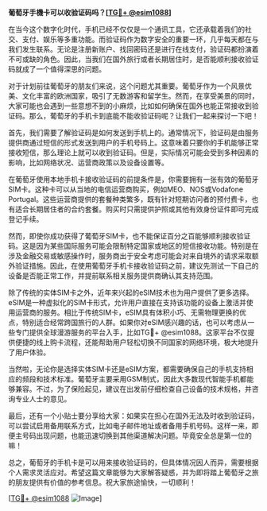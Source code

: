 **葡萄牙手機卡可以收验证码吗？[[TG💪+ @esim1088](https://t.me/s/esim1088)]**

在当今这个数字化时代，手机已经不仅仅是一个通讯工具，它还承载着我们的社交、支付、娱乐等多重功能。而验证码作为数字安全的重要一环，几乎每天都在与我们发生联系。无论是注册新账户、找回密码还是进行在线支付，验证码都扮演着不可或缺的角色。因此，当我们在国外旅行或者长期居住时，是否能顺利接收验证码就成了一个值得深思的问题。

对于计划前往葡萄牙的朋友们来说，这个问题尤其重要。葡萄牙作为一个风景优美、文化丰富的欧洲国家，吸引了无数游客和留学生。然而，在享受美景的同时，大家可能也会遇到一些意想不到的小麻烦，比如如何确保在国外也能正常接收到验证码。那么，葡萄牙的手机卡到底能不能收验证码呢？让我们一起来探讨一下吧！

首先，我们需要了解验证码是如何发送到手机上的。通常情况下，验证码是由服务提供商通过短信的形式发送到用户的手机号码上。这意味着只要你的手机能够正常接收短信，那么理论上就可以收到验证码。但是，实际情况可能会受到多种因素的影响，比如网络状况、运营商政策以及设备设置等。

在葡萄牙使用本地手机卡接收验证码的前提条件是，你需要拥有一张有效的葡萄牙SIM卡。这种卡可以从当地的电信运营商购买，例如MEO、NOS或Vodafone Portugal。这些运营商提供的套餐种类繁多，既有针对短期访问者的预付费卡，也有适合长期居住者的合约套餐。购买时只需提供护照或其他有效身份证件即可完成登记手续。

然而，即使你成功获得了葡萄牙SIM卡，也不能保证百分之百能够顺利接收验证码。这是因为某些国际服务可能会限制特定国家或地区的短信接收功能。特别是在涉及金融交易或敏感操作时，服务商出于安全考虑可能会对来自境外的请求采取额外验证措施。因此，在使用葡萄牙手机卡接收验证码之前，建议先测试一下自己的设备是否能正常工作，并提前联系相关服务提供商确认其支持范围。

除了传统的实体SIM卡之外，近年来兴起的eSIM技术也为用户提供了更多选择。eSIM是一种虚拟化的SIM卡形式，允许用户直接在支持该功能的设备上激活并使用运营商的服务。相比于传统SIM卡，eSIM具有体积小巧、无需物理更换的优点，特别适合经常跨国旅行的人群。如果你对eSIM感兴趣的话，也可以考虑从一些专门提供全球漫游服务的平台入手，比如TG💪+ @esim1088。这家平台不仅提供便捷的线上购卡流程，还能帮助用户轻松切换不同国家的网络环境，极大地提升了用户体验。

当然啦，无论你是选择实体SIM卡还是eSIM方案，都需要确保自己的手机支持相应的频段和技术标准。葡萄牙主要采用GSM制式，因此大多数现代智能手机都能够兼容。不过，为了保险起见，建议在出发前仔细检查自己设备的技术规格，并咨询专业人士的意见。

最后，还有一个小贴士要分享给大家：如果实在担心在国外无法及时收到验证码，可以尝试启用备用联系方式，比如电子邮件地址或者备用手机号码。这样一来，即便主号码出现问题，也能迅速切换到其他渠道解决问题。毕竟安全总是第一位的嘛！

总之，葡萄牙的手机卡是可以用来接收验证码的，但具体情况因人而异，需要根据个人需求灵活应对。希望这篇文章能够为大家解答疑惑，并为即将踏上葡萄牙之旅的朋友提供有价值的参考信息。祝大家旅途愉快，一切顺利！

[[TG💪+ @esim1088](https://t.me/s/esim1088) ![Image](https://i.postimg.cc/4NQfJmqS/Snipaste-2025-05-13-00-14-12.png)]